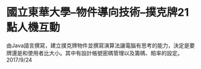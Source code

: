 # 國立東華大學–物件導向技術–撲克牌21點人機互動
由Java語言撰寫，建立撲克牌物件並撰寫演算法讓電腦有思考的能力，決定是要牌還是和使用者比大小。其中有設計帳號密碼管理以及籌碼、賠率的設定。
<br>2017/9/24
